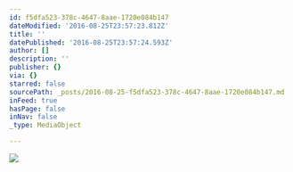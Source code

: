 ```yaml
---
id: f5dfa523-378c-4647-8aae-1720e084b147
dateModified: '2016-08-25T23:57:23.812Z'
title: ''
datePublished: '2016-08-25T23:57:24.593Z'
author: []
description: ''
publisher: {}
via: {}
starred: false
sourcePath: _posts/2016-08-25-f5dfa523-378c-4647-8aae-1720e084b147.md
inFeed: true
hasPage: false
inNav: false
_type: MediaObject

---
```

![](https://the-grid-user-content.s3-us-west-2.amazonaws.com/58152349-3fa9-43f9-bbfa-fcef6edae647.jpg)